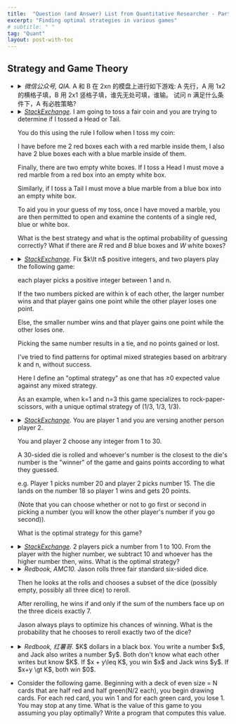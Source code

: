 ```yaml
---
title:  "Question (and Answer) List from Quantitative Researcher - Part 4. Strategy and Game Theory"
excerpt: "Finding optimal strategies in various games"
# subtitle: " "
tag: "Quant"
layout: post-with-toc
---
```


<!-- template

- <details><summary><cite>Redbook, 爱跳舞的papaya.</cite>
  ...
  </summary>
  ...
  </details>

-->

## Strategy and Game Theory

- <details><summary><cite>微信公众号, QIA.</cite>
  A 和 B 在 2xn 的模盘上进行如下游戏: A 先行，A 用 1x2 的横格子填，B 用 2x1 竖格子填，谁先无处可填，谁输。 试问 n 满足什么条件下，A 有必胜策略?
  </summary>
  $n \equiv 1 ~\mathrm{mod}~ 4$ 除外 A 有必胜策略. See [source](https://mp.weixin.qq.com/s/yXs346MEhitUmBC2l_lq3g).
  </details>


- <details><summary><cite><a href="https://math.stackexchange.com/questions/4384425/optimal-strategy-in-a-coin-game-has-unexpected-symmetry">StackExchange</a>.</cite>
  I am going to toss a fair coin and you are trying to determine if I tossed a Head or Tail.

  You do this using the rule I follow when I toss my coin:

  I have before me 2 red boxes each with a red marble inside them, I also have 2 blue boxes each with a blue marble inside of them.

  Finally, there are two empty white boxes. If I toss a Head I must move a red marble from a red box into an empty white box.

  Similarly, if I toss a Tail I must move a blue marble from a blue box into an empty white box.

  To aid you in your guess of my toss, once I have moved a marble, you are then permitted to open and examine the contents of a single red, blue or white box.

  What is the best strategy and what is the optimal probability of guessing correctly? What if there are $R$ red and $B$ blue boxes and $W$ white boxes?

  </summary>
  ...
  </details>

- <details><summary><cite><a href="https://math.stackexchange.com/questions/1525074/what-are-the-optimal-mixed-strategies-for-this-game">StackExchange</a>.</cite>
  Fix $k\lt n$ positive integers, and two players play the following game:

  each player picks a positive integer between 1 and n.

  If the two numbers picked are within k of each other, the larger number wins and that player gains one point while the other player loses one point.

  Else, the smaller number wins and that player gains one point while the other loses one.

  Picking the same number results in a tie, and no points gained or lost.

  I've tried to find patterns for optimal mixed strategies based on arbitrary k and n, without success.

  Here I define an "optimal strategy" as one that has ≥0 expected value against any mixed strategy.

  As an example, when k=1 and n=3 this game specializes to rock-paper-scissors, with a unique optimal strategy of (1/3, 1/3, 1/3).
  </summary>
  ...
  </details>

- <details><summary><cite><a href="https://math.stackexchange.com/questions/2393250/finding-the-best-optimal-strategy-for-this-game">StackExchange</a>.</cite>
  You are player 1 and you are versing another person player 2.

  You and player 2 choose any integer from 1 to 30.

  A 30-sided die is rolled and whoever's number is the closest to the die's number is the "winner" of the game and gains points according to what they guessed.

  e.g. Player 1 picks number 20 and player 2 picks number 15. The die lands on the number 18 so player 1 wins and gets 20 points.

  (Note that you can choose whether or not to go first or second in picking a number (you will know the other player's number if you go second)).

  What is the optimal strategy for this game?
  </summary>
  ...
  </details>

- <details><summary><cite><a href="https://math.stackexchange.com/questions/4558093/2-players-pick-number-from-1-100-10-is-subtracted-from-higher-number-whats-th">StackExchange</a>.</cite>
  2 players pick a number from 1 to 100. From the player with the higher number, we subtract 10 and whoever has the higher number then, wins. What is the optimal strategy?
  </summary>
  ...
  </details>

- <details><summary><cite>Redbook, AMC10.</cite>
  Jason rolls three fair standard six-sided dice.

  Then he looks at the rolls and chooses a subset of the dice (possibly empty, possibly all three dice) to reroll.

  After rerolling, he wins if and only if the sum of the numbers face up on the three diceis exactly 7.

  Jason always plays to optimize his chances of winning. What is the probability that he chooses to reroll exactly two of the dice?
  </summary>
  ...
  </details>


- <details><summary><cite>Redbook, 红薯哥.</cite>
  $K$ dollars in a black box. You write a number $x$, and Jack also writes a number $y$. Both don't know what each other writes but know $K$. If $x + y\leq K$, you win $x$ and Jack wins $y$. If $x+y \gt K$, both win $0$.
  </summary>

  - <details><summary>One box $K=100$. If Jack is rational, what should you write.
    </summary>
    Write out the gain matrix. Easily we can see there is no pure Nash equilibrium and thus we turn to find a mixed strategy. Assume Jack writes $y$ with probability $p_y$, which makes us indifferent writing any of $1$ to $99$ (note that he will not write $100$ and we will not write $100$ as well).

    The equilibrium will be
    $$\begin{pmatrix} 1 & 1 & \dots & 1 & 1\\ 2 & 2 & \dots & 2 & \\ \vdots & \vdots & \vdots & & \\ 99 & & & &\end{pmatrix} \begin{pmatrix}p_1\\p_2\\ \vdots \\ p_{99}\end{pmatrix} = \begin{pmatrix}1\\1\\ \vdots \\ 1\end{pmatrix}.$$

    Solve the system to obtain the mixed strategy for both players since they are symmetric.
    </details>
  - Follow up: ten boxes, five of which have $50$ inside, and another five have $40$ inside. If Jack is rational, what should you write.
  - Follow up: one box, $K=100$. Play $1,000$ times. lf Jack claims that he writes $80$ every time, what is your strategy?
  </details>


- Consider the following game. Beginning with a deck of even size = N cards that are half red and half green(N/2 each), you begin drawing cards. For each red card, you win 1 and for each green card, you lose 1. You may stop at any time. What is the value of this game to you assuming you play optimally? Write a program that computes this value.